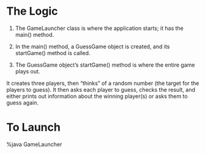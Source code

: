 # The Logic

 1) The GameLauncher class is where the application starts; it has the main() method.

 2) In the main() method, a GuessGame object is created, and its startGame() method is called.

 3) The GuessGame object’s startGame() method is where the entire game plays out.

 It creates three players, then “thinks” of a random number (the target for the players to guess). It then asks each player to guess, checks the result, and either prints out information about the winning player(s) or asks them to guess again.

# To Launch 
 %java GameLauncher